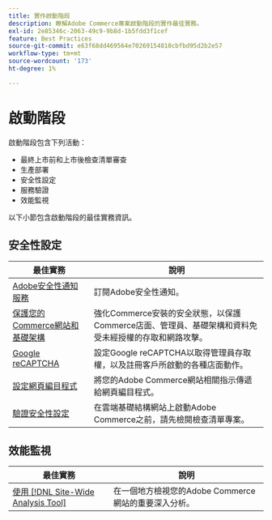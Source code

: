```yaml
---
title: 實作啟動階段
description: 瞭解Adobe Commerce專案啟動階段的實作最佳實務。
exl-id: 2e85346c-2063-49c9-9b8d-1b5fdd3f1cef
feature: Best Practices
source-git-commit: e63f68dd469564e70269154810cbfbd95d2b2e57
workflow-type: tm+mt
source-wordcount: '173'
ht-degree: 1%

---
```


# 啟動階段

啟動階段包含下列活動：

- 最終上市前和上市後檢查清單審查
- 生產部署
- 安全性設定
- 服務驗證
- 效能監視

以下小節包含啟動階段的最佳實務資訊。

## 安全性設定

| 最佳實務 | 說明 |
|------------------------------------------------------------------------------------------------------------------------------------|--------------------------------------------------------------------------------------------------------------------------------------------------------------------------|
| [Adobe安全性通知服務](https://www.adobe.com/subscription/adbeSecurityNotifications.html) | 訂閱Adobe安全性通知。 |
| [保護您的Commerce網站和基礎架構](security-best-practices.md) | 強化Commerce安裝的安全狀態，以保護Commerce店面、管理員、基礎架構和資料免受未經授權的存取和網路攻擊。 |
| [Google reCAPTCHA](https://experienceleague.adobe.com/docs/commerce-admin/systems/security/captcha/security-google-recaptcha.html) | 設定Google reCAPTCHA以取得管理員存取權，以及註冊客戶所啟動的各種店面動作。 |
| [設定網頁編目程式](robots-txt.md) | 將您的Adobe Commerce網站相關指示傳遞給網頁編目程式。 |
| [驗證安全性設定](https://experienceleague.adobe.com/docs/commerce-cloud-service/user-guide/launch/checklist.html) | 在雲端基礎結構網站上啟動Adobe Commerce之前，請先檢閱檢查清單專案。 |

## 效能監視

| 最佳實務 | 說明 |
|------------------------------------------------------------------------------------------------------------------------------------------------|----------------------------------------------------------------------|
| [使用 [!DNL Site-Wide Analysis Tool]](../../../tools/site-wide-analysis-tool/intro.md#integrations-with-other-adobe-commerce-support-tools) | 在一個地方檢視您的Adobe Commerce網站的重要深入分析。 |
